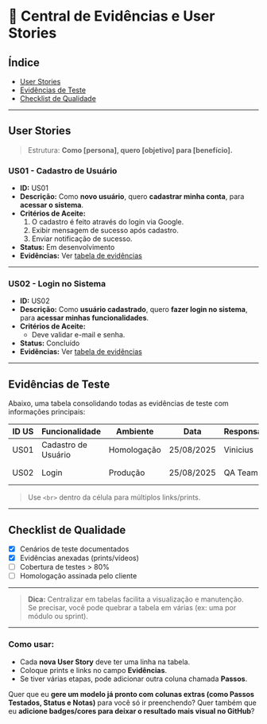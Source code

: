 # 📌 Central de Evidências e User Stories

## Índice
- [User Stories](#user-stories)
- [Evidências de Teste](#evidências-de-teste)
- [Checklist de Qualidade](#checklist-de-qualidade)

---

## User Stories

> Estrutura: **Como [persona], quero [objetivo] para [benefício].**

### US01 - Cadastro de Usuário
- **ID:** US01
- **Descrição:** Como **novo usuário**, quero **cadastrar minha conta**, para **acessar o sistema**.
- **Critérios de Aceite:**
  1. O cadastro é feito através do login via Google.
  2. Exibir mensagem de sucesso após cadastro.
  3. Enviar notificação de sucesso.
- **Status:** Em desenvolvimento
- **Evidências:** Ver [tabela de evidências](#evidências-de-teste)

---

### US02 - Login no Sistema
- **ID:** US02
- **Descrição:** Como **usuário cadastrado**, quero **fazer login no sistema**, para **acessar minhas funcionalidades**.
- **Critérios de Aceite:**
  - Deve validar e-mail e senha.
- **Status:** Concluído
- **Evidências:** Ver [tabela de evidências](#evidências-de-teste)

---

## Evidências de Teste

Abaixo, uma tabela consolidando todas as evidências de teste com informações principais:

| ID US | Funcionalidade     | Ambiente     | Data       | Responsável | Resultado  | Evidências |
|-------|-------------------|--------------|------------|-------------|------------|------------|
| US01  | Cadastro de Usuário | Homologação | 25/08/2025 | Vinicius    | **Aprovado** | ![Print](./evidencias/us01-cadastro.png) <br> [Vídeo](https://link-video.com/us01) |
| US02  | Login              | Produção    | 25/08/2025 | QA Team     | **Aprovado** | ![Print](./evidencias/us02-login.png) <br> [Jam Dev](https://jam.dev/c/09331a80-fb73-4680-abba-aed5ba8c9dd0) |

> Use `<br>` dentro da célula para múltiplos links/prints.

---

## Checklist de Qualidade

- [x] Cenários de teste documentados  
- [x] Evidências anexadas (prints/vídeos)  
- [ ] Cobertura de testes > 80%  
- [ ] Homologação assinada pelo cliente  

---

> **Dica:** Centralizar em tabelas facilita a visualização e manutenção.  
> Se precisar, você pode quebrar a tabela em várias (ex: uma por módulo ou sprint).

---

### **Como usar:**
- Cada **nova User Story** deve ter uma linha na tabela.
- Coloque prints e links no campo **Evidências**.
- Se tiver várias etapas, pode adicionar outra coluna chamada **Passos**.

Quer que eu **gere um modelo já pronto com colunas extras (como Passos Testados, Status e Notas)** para você só ir preenchendo? Quer também que eu **adicione badges/cores para deixar o resultado mais visual no GitHub**?
